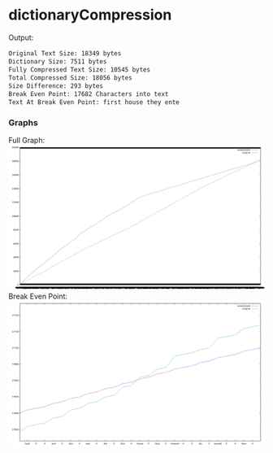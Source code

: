 # dictionaryCompression

Output:
```
Original Text Size: 18349 bytes
Dictionary Size: 7511 bytes
Fully Compressed Text Size: 10545 bytes
Total Compressed Size: 18056 bytes
Size Difference: 293 bytes
Break Even Point: 17682 Characters into text
Text At Break Even Point: first house they ente
```

### Graphs
Full Graph:
<img src="https://github.com/MattR2718/dictionaryCompression/blob/master/graphs/fullGraph.png">
Break Even Point:
<img src="https://github.com/MattR2718/dictionaryCompression/blob/master/graphs/breakEvenPoint.png">
